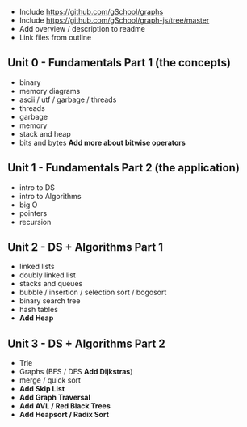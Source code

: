 * Include https://github.com/gSchool/graphs
* Include https://github.com/gSchool/graph-js/tree/master
* Add overview / description to readme
* Link files from outline

## Unit 0 - Fundamentals Part 1 (the concepts)
- binary 
- memory diagrams
- ascii / utf  / garbage / threads
- threads
- garbage 
- memory
- stack and heap
- bits and bytes **Add more about bitwise operators**

## Unit 1 - Fundamentals Part 2 (the application)
- intro to DS
- intro to Algorithms
- big O
- pointers
- recursion

## Unit 2 - DS + Algorithms Part 1
-  linked lists
-  doubly linked list
-  stacks and queues
-  bubble / insertion / selection sort / bogosort
-  binary search tree
-  hash tables
-  **Add Heap** 

## Unit 3 - DS + Algorithms Part 2
- Trie
- Graphs (BFS / DFS **Add Dijkstras**)
- merge / quick sort
- **Add Skip List** 
- **Add Graph Traversal** 
- **Add AVL / Red Black Trees**
- **Add Heapsort / Radix Sort** 